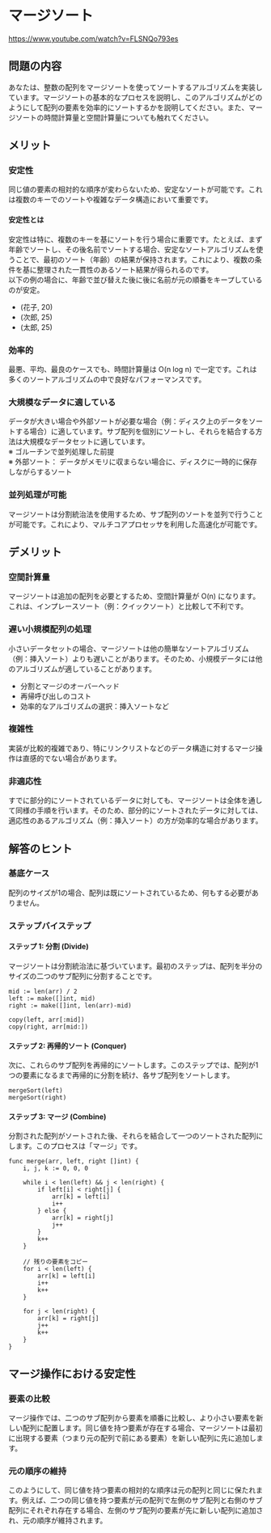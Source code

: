 # マージソート
https://www.youtube.com/watch?v=FLSNQo793es

## 問題の内容
あなたは、整数の配列をマージソートを使ってソートするアルゴリズムを実装しています。マージソートの基本的なプロセスを説明し、このアルゴリズムがどのようにして配列の要素を効率的にソートするかを説明してください。また、マージソートの時間計算量と空間計算量についても触れてください。


## メリット

### 安定性
同じ値の要素の相対的な順序が変わらないため、安定なソートが可能です。これは複数のキーでのソートや複雑なデータ構造において重要です。

#### 安定性とは
安定性は特に、複数のキーを基にソートを行う場合に重要です。たとえば、まず年齢でソートし、その後名前でソートする場合、安定なソートアルゴリズムを使うことで、最初のソート（年齢）の結果が保持されます。これにより、複数の条件を基に整理された一貫性のあるソート結果が得られるのです。  
以下の例の場合に、年齢で並び替えた後に後に名前が元の順番をキープしているのが安定。  
- (花子, 20)
- (次郎, 25)
- (太郎, 25)

### 効率的
最悪、平均、最良のケースでも、時間計算量は O(n log n) で一定です。これは多くのソートアルゴリズムの中で良好なパフォーマンスです。

### 大規模なデータに適している
データが大きい場合や外部ソートが必要な場合（例：ディスク上のデータをソートする場合）に適しています。サブ配列を個別にソートし、それらを結合する方法は大規模なデータセットに適しています。  
※ ゴルーチンで並列処理した前提  
※ 外部ソート： データがメモリに収まらない場合に、ディスクに一時的に保存しながらするソート

### 並列処理が可能
マージソートは分割統治法を使用するため、サブ配列のソートを並列で行うことが可能です。これにより、マルチコアプロセッサを利用した高速化が可能です。

## デメリット

### 空間計算量
マージソートは追加の配列を必要とするため、空間計算量が O(n) になります。これは、インプレースソート（例：クイックソート）と比較して不利です。

### 遅い小規模配列の処理
小さいデータセットの場合、マージソートは他の簡単なソートアルゴリズム（例：挿入ソート）よりも遅いことがあります。そのため、小規模データには他のアルゴリズムが適していることがあります。

- 分割とマージのオーバーヘッド
- 再帰呼び出しのコスト
- 効率的なアルゴリズムの選択：挿入ソートなど

### 複雑性
実装が比較的複雑であり、特にリンクリストなどのデータ構造に対するマージ操作は直感的でない場合があります。

### 非適応性
すでに部分的にソートされているデータに対しても、マージソートは全体を通して同様の手順を行います。そのため、部分的にソートされたデータに対しては、適応性のあるアルゴリズム（例：挿入ソート）の方が効率的な場合があります。


## 解答のヒント

### 基底ケース
配列のサイズが1の場合、配列は既にソートされているため、何もする必要がありません。

### ステップバイステップ

#### ステップ 1: 分割 (Divide)
マージソートは分割統治法に基づいています。最初のステップは、配列を半分のサイズの二つのサブ配列に分割することです。

```
mid := len(arr) / 2
left := make([]int, mid)
right := make([]int, len(arr)-mid)

copy(left, arr[:mid])
copy(right, arr[mid:])
```

#### ステップ 2: 再帰的ソート (Conquer)
次に、これらのサブ配列を再帰的にソートします。このステップでは、配列が1つの要素になるまで再帰的に分割を続け、各サブ配列をソートします。

```
mergeSort(left)
mergeSort(right)
```

#### ステップ 3: マージ (Combine)
分割された配列がソートされた後、それらを結合して一つのソートされた配列にします。このプロセスは「マージ」です。

```
func merge(arr, left, right []int) {
    i, j, k := 0, 0, 0

    while i < len(left) && j < len(right) {
        if left[i] < right[j] {
            arr[k] = left[i]
            i++
        } else {
            arr[k] = right[j]
            j++
        }
        k++
    }

    // 残りの要素をコピー
    for i < len(left) {
        arr[k] = left[i]
        i++
        k++
    }

    for j < len(right) {
        arr[k] = right[j]
        j++
        k++
    }
}
```

## マージ操作における安定性
### 要素の比較
マージ操作では、二つのサブ配列から要素を順番に比較し、より小さい要素を新しい配列に配置します。同じ値を持つ要素が存在する場合、マージソートは最初に出現する要素（つまり元の配列で前にある要素）を新しい配列に先に追加します。

### 元の順序の維持
このようにして、同じ値を持つ要素の相対的な順序は元の配列と同じに保たれます。例えば、二つの同じ値を持つ要素が元の配列で左側のサブ配列と右側のサブ配列にそれぞれ存在する場合、左側のサブ配列の要素が先に新しい配列に追加され、元の順序が維持されます。